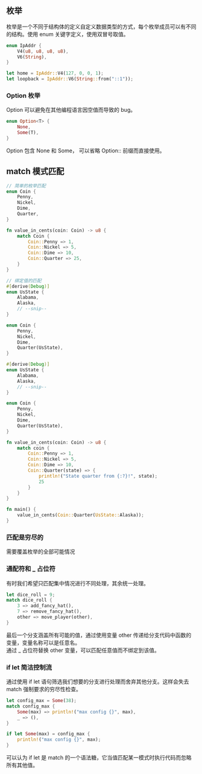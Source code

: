 ## 枚举
枚举是一个不同于结构体的定义自定义数据类型的方式，每个枚举成员可以有不同的结构。使用 enum 关键字定义，使用双冒号取值。
``` rust
enum IpAddr {
    V4(u8, u8, u8, u8),
    V6(String),
}

let home = IpAddr::V4(127, 0, 0, 1);
let loopback = IpAddr::V6(String::from("::1"));
```
### Option 枚举
Option 可以避免在其他编程语言因空值而导致的 bug。
``` rust
enum Option<T> {
    None,
    Some(T),
}
```
Option 包含 None 和 Some， 可以省略 Option:: 前缀而直接使用。
## match 模式匹配
``` rust
// 简单的枚举匹配
enum Coin {
    Penny,
    Nickel,
    Dime,
    Quarter,
}

fn value_in_cents(coin: Coin) -> u8 {
    match Coin {
        Coin::Penny => 1,
        Coin::Nickel => 5,
        Coin::Dime => 10,
        Coin::Quarter => 25,
    }
}

// 绑定值的匹配
#[derive(Debug)]
enum UsState {
    Alabama,
    Alaska,
    // --snip--
}

enum Coin {
    Penny,
    Nickel,
    Dime,
    Quarter(UsState),
}

#[derive(Debug)]
enum UsState {
    Alabama,
    Alaska,
    // --snip--
}

enum Coin {
    Penny,
    Nickel,
    Dime,
    Quarter(UsState),
}

fn value_in_cents(coin: Coin) -> u8 {
    match coin {
        Coin::Penny => 1,
        Coin::Nickel => 5,
        Coin::Dime => 10,
        Coin::Quarter(state) => {
            println!("State quarter from {:?}!", state);
            25
        }
    }
}

fn main() {
    value_in_cents(Coin::Quarter(UsState::Alaska));
}
```
### 匹配是穷尽的
需要覆盖枚举的全部可能情况

### 通配符和 _ 占位符
有时我们希望只匹配集中情况进行不同处理，其余统一处理。
``` rust
let dice_roll = 9;
match dice_roll {
    3 => add_fancy_hat(),
    7 => remove_fancy_hat(),
    other => move_player(other),
}
```
最后一个分支涵盖所有可能的值，通过使用变量 other 传递给分支代码中函数的变量，变量名称可以是任意名。  
通过 _ 占位符替换 other 变量，可以匹配任意值而不绑定到该值。

### if let 简洁控制流
通过使用 if let 语句筛选我们想要的分支进行处理而舍弃其他分支。这样会失去 match 强制要求的穷尽性检查。
``` rust
let config_max = Some(38);
match config_max {
    Some(max) => println!("max config {}", max),
    _ => (),
}

if let Some(max) = config_max {
    println!("max config {}", max);
}
```
可以认为 if let 是 match 的一个语法糖，它当值匹配某一模式时执行代码而忽略所有其他值。